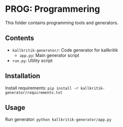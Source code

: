 # PROG: Programmering

This folder contains programming tools and generators.

## Contents

- `kallkritik-generator/`: Code generator for kallkritik
  - `app.py`: Main generator script
- `run.py`: Utility script

## Installation

Install requirements: `pip install -r kallkritik-generator/requirements.txt`

## Usage

Run generator: `python kallkritik-generator/app.py`